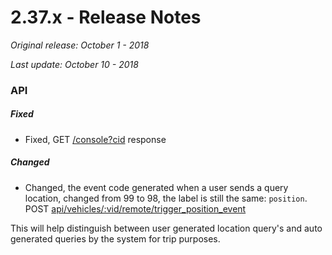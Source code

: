 # 2.37.x - Release Notes
*Original release: October 1 - 2018*

*Last update: October 10 - 2018*

### API

##### Fixed

* Fixed, GET [/console?cid](https://pegasus1.pegasusgateway.com/api/docs/#api-remote-RemoteConsoleCmdResp) response

##### Changed

* Changed, the event code generated when a user sends a query location, changed from 99 to 98, the label is still the same: `position`. 
POST [api/vehicles/:vid/remote/trigger_position_event](https://pegasus1.pegasusgateway.com/api/docs/#api-remote-RemoteTriggerPositionEvent)

This will help distinguish between user generated location query's and auto generated queries by the system for trip purposes.